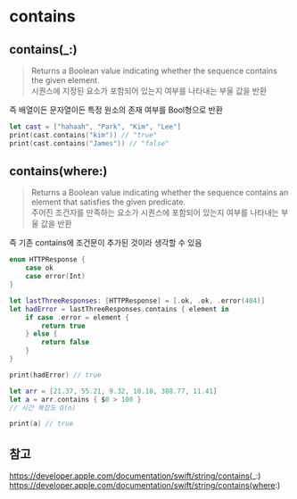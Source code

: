 # contains

## contains(\_:)

> Returns a Boolean value indicating whether the sequence contains the given element.
> <br/>
> 시퀀스에 지정된 요소가 포함되어 있는지 여부를 나타내는 부울 값을 반환
> <br/>

즉 배열이든 문자열이든 특정 원소의 존재 여부를 Bool형으로 반환
<br/>

```swift
let cast = ["hahaah", "Park", "Kim", "Lee"]
print(cast.contains("kim")) // "true"
print(cast.contains("James")) // "false"
```

## contains(where:)

> Returns a Boolean value indicating whether the sequence contains an element that satisfies the given predicate.
> <br/>
> 주어진 조건자를 만족하는 요소가 시퀀스에 포함되어 있는지 여부를 나타내는 부울 값을 반환
> <br/>

즉 기존 contains에 조건문이 추가된 것이라 생각할 수 있음
<br/>

```swift
enum HTTPResponse {
    case ok
    case error(Int)
}

let lastThreeResponses: [HTTPResponse] = [.ok, .ok, .error(404)]
let hadError = lastThreeResponses.contains { element in
    if case .error = element {
        return true
    } else {
        return false
    }
}

print(hadError) // true
```

```swift
let arr = [21.37, 55.21, 9.32, 10.18, 388.77, 11.41]
let a = arr.contains { $0 > 100 }
// 시간 복잡도 O(n)

print(a) // true
```

## 참고

https://developer.apple.com/documentation/swift/string/contains(_:)
<br/>
https://developer.apple.com/documentation/swift/string/contains(where:)
